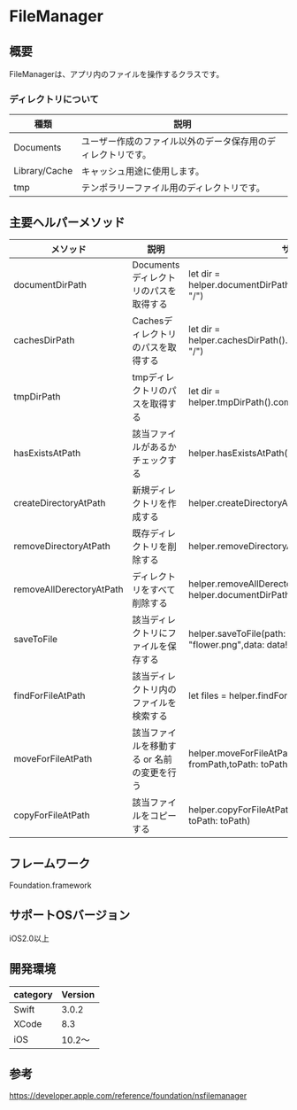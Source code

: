 # FileManager

## 概要
FileManagerは、アプリ内のファイルを操作するクラスです。

### ディレクトリについて
| 種類 | 説明 |
|---|---|
|Documents|ユーザー作成のファイル以外のデータ保存用のディレクトリです。 |
|Library/Cache|キャッシュ用途に使用します。|
|tmp|テンポラリーファイル用のディレクトリです。 |

## 主要ヘルパーメソッド

|メソッド|説明|サンプル|
|---|---|---|
| documentDirPath | Documentsディレクトリのパスを取得する | let dir = helper.documentDirPath().components(separatedBy: "/")| 
| cachesDirPath | Cachesディレクトリのパスを取得する | let dir = helper.cachesDirPath().components(separatedBy: "/") |
| tmpDirPath | tmpディレクトリのパスを取得する | let dir = helper.tmpDirPath().components(separatedBy: "/") |
| hasExistsAtPath | 該当ファイルがあるかチェックする | helper.hasExistsAtPath(path: imagesPath) | 
| createDirectoryAtPath | 新規ディレクトリを作成する | helper.createDirectoryAtPath(path: imagesPath) |
| removeDirectoryAtPath | 既存ディレクトリを削除する | helper.removeDirectoryAtPath(path: imagesPath) |
| removeAllDerectoryAtPath | ディレクトリをすべて削除する | helper.removeAllDerectoryAtPath(path: helper.documentDirPath()) |
| saveToFile | 該当ディレクトリにファイルを保存する | helper.saveToFile(path: imagesPath,fileName: "flower.png",data: data!) |
| findForFileAtPath | 該当ディレクトリ内のファイルを検索する | let files = helper.findForFileAtPath(path: imagesPath) |
| moveForFileAtPath | 該当ファイルを移動する or 名前の変更を行う | helper.moveForFileAtPath(fromPath: fromPath,toPath: toPath) |
| copyForFileAtPath | 該当ファイルをコピーする | helper.copyForFileAtPath(fromPath: fromPath, toPath: toPath) |

## フレームワーク
Foundation.framework

## サポートOSバージョン
iOS2.0以上

## 開発環境
|category | Version| 
|---|---|
| Swift | 3.0.2 |
| XCode | 8.3 |
| iOS | 10.2〜 |

## 参考
https://developer.apple.com/reference/foundation/nsfilemanager
